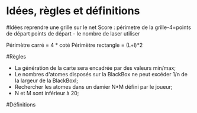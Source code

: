 Idées, règles et définitions
============================
#Idées
reprendre une grille sur le net
Score : périmetre de la grille-4=points de départ
        points de départ - le nombre de laser utiliser

Périmètre carré = 4 * coté
Périmètre rectangle = (L+l)*2

#Règles
- La génération de la carte sera encadrée par des valeurs min/max;
- Le nombres d'atomes disposés sur la BlackBox ne peut excéder 1/n de la largeur de la BlackBoxI;
- Rechercher les atomes dans un damier N*M défini par le joueur;
- N et M sont inférieur à 20;

#Définitions
